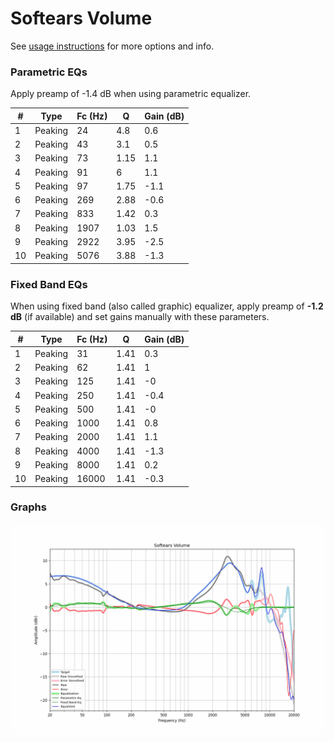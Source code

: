 # Softears Volume
See [usage instructions](https://github.com/jaakkopasanen/AutoEq#usage) for more options and info.

### Parametric EQs
Apply preamp of -1.4 dB when using parametric equalizer.

|   # | Type    |   Fc (Hz) |    Q |   Gain (dB) |
|-----|---------|-----------|------|-------------|
|   1 | Peaking |        24 | 4.8  |         0.6 |
|   2 | Peaking |        43 | 3.1  |         0.5 |
|   3 | Peaking |        73 | 1.15 |         1.1 |
|   4 | Peaking |        91 | 6    |         1.1 |
|   5 | Peaking |        97 | 1.75 |        -1.1 |
|   6 | Peaking |       269 | 2.88 |        -0.6 |
|   7 | Peaking |       833 | 1.42 |         0.3 |
|   8 | Peaking |      1907 | 1.03 |         1.5 |
|   9 | Peaking |      2922 | 3.95 |        -2.5 |
|  10 | Peaking |      5076 | 3.88 |        -1.3 |

### Fixed Band EQs
When using fixed band (also called graphic) equalizer, apply preamp of **-1.2 dB** (if available) and set gains manually with these parameters.

|   # | Type    |   Fc (Hz) |    Q |   Gain (dB) |
|-----|---------|-----------|------|-------------|
|   1 | Peaking |        31 | 1.41 |         0.3 |
|   2 | Peaking |        62 | 1.41 |         1   |
|   3 | Peaking |       125 | 1.41 |        -0   |
|   4 | Peaking |       250 | 1.41 |        -0.4 |
|   5 | Peaking |       500 | 1.41 |        -0   |
|   6 | Peaking |      1000 | 1.41 |         0.8 |
|   7 | Peaking |      2000 | 1.41 |         1.1 |
|   8 | Peaking |      4000 | 1.41 |        -1.3 |
|   9 | Peaking |      8000 | 1.41 |         0.2 |
|  10 | Peaking |     16000 | 1.41 |        -0.3 |

### Graphs
![](./Softears%20Volume.png)
